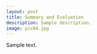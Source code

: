 ```yaml
---
layout: post
title: Summary and Evaluation
description: Sample description.
image: pic04.jpg
---
```


Sample text.
